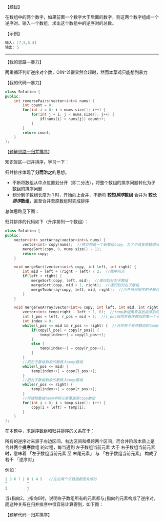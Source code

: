 【题目】

在数组中的两个数字，如果前面一个数字大于后面的数字，则这两个数字组成一个逆序对。输入一个数组，求出这个数组中的逆序对的总数。

【示例】

```c++
输入: [7,5,6,4]
输出: 5
```

---

【我的思路—暴力】

两重循环判断逆序对个数，O(N^2)很显然会超时，然而本菜鸡只能想到暴力

【我的代码—暴力】

```c++
class Solution {
public:
    int reversePairs(vector<int>& nums) {
        int count = 0;
        for(int i = 0; i < nums.size(); i++) {
            for(int j = i; j < nums.size(); j++) {
                if(nums[i] > nums[j]) count++; 
            }
        }
        return count;
    }
};
```

【[题解思路—归并排序](https://leetcode-cn.com/problems/shu-zu-zhong-de-ni-xu-dui-lcof/solution/jian-zhi-offer-51-shu-zu-zhong-de-ni-xu-pvn2h/)】

知识盲区—归并排序，学习一下：

归并排序体现了**分而治之**的思想。

* 不断将数组从中点位置划分开（即二分法），将整个数组的排序问题转化为子数组的排序问题
* 划分到子数组长度为 1 时，开始向上合并，不断将 **较短*排序*数组** 合并为 **较长*排序*数组**，直至合并至原数组时完成排序

总体思路见下图：



归并排序的代码如下（升序排列一个数组）：

```c++
class Solution {
public:
    vector<int> sortArray(vector<int>& nums) {
        vector<int> copy(nums);  //拷贝构造一个新数组copy，为了不改变原数组nums
        mergeSort(copy, 0, nums.size() - 1);
        return copy;
    }

    void mergeSort(vector<int>& copy, int left, int right) {
        int mid = left + (right - left) / 2;  //找中间点
        if(left < right) {
            mergeSort(copy, left, mid);  //递归划分左子数组
            mergeSort(copy, mid + 1, right);  //递归划分右子数组
            mergeTwoArray(copy, left, mid, right);  //合并已经排序的子数组
        }
    }

    void mergeTwoArray(vector<int>& copy, int left, int mid, int right) {
        vector<int> temp(right - left + 1, 0);  //temp数组用来存放排序后的结果
        int l_pos = left, r_pos = mid + 1;  //l_pos指向左有序数组的第一个元素，r_pos指向右有序数组的第一个元素
        int index = 0;
        while(l_pos <= mid && r_pos <= right) {  //合并两个有序数组到temp中
            if(copy[l_pos] < copy[r_pos]) {
                temp[index++] = copy[l_pos++];
            }
            else {
                temp[index++] = copy[r_pos++];
            }
        }
        //把左子数组剩余的数移入temp数组
        while(l_pos <= mid) {
            temp[index++] = copy[l_pos++];
        }
        //把右子数组剩余的数移入temp数组
        while(r_pos <= right) {
            temp[index++] = copy[r_pos++];
        }
        //将辅助数组temp中的元素覆盖原copy数组
        for(int i = 0; i < temp.size(); i++) {
            copy[i + left] = temp[i];
        }
    }
};
```

在本题中，求逆序数组和归并排序的关系在于：

所有的逆序对来源于左边区间，右边区间和横跨两个区间，而合并阶段本质上是 合并两个**排序**数组 的过程，每当遇到 左子数组当前元素 大于 右子数组当前元素 时，意味着 「左子数组当前元素 至 末尾元素」 与 「右子数组当前元素」 构成了若干 「逆序对」

例如：

```  C++ 
2 3 6 7 | 0 1 4 5   //左右两个子数组都是有序的
^         ^
i         j
```

当`i`指向2，`j`指向0时，说明左子数组所有的元素都与`j`指向的元素构成了逆序对，而这种关系在归并排序中很容易计算得到，如下图：



【题解代码—归并排序】

```

```

